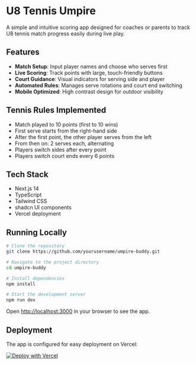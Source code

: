 # U8 Tennis Umpire

A simple and intuitive scoring app designed for coaches or parents to track U8 tennis match progress easily during live play.

## Features

- **Match Setup**: Input player names and choose who serves first
- **Live Scoring**: Track points with large, touch-friendly buttons
- **Court Guidance**: Visual indicators for serving side and player
- **Automated Rules**: Manages serve rotations and court end switching
- **Mobile Optimized**: High contrast design for outdoor visibility

## Tennis Rules Implemented

- Match played to 10 points (first to 10 wins)
- First serve starts from the right-hand side
- After the first point, the other player serves from the left
- From then on: 2 serves each, alternating
- Players switch sides after every point
- Players switch court ends every 6 points

## Tech Stack

- Next.js 14
- TypeScript
- Tailwind CSS
- shadcn UI components
- Vercel deployment

## Running Locally

```bash
# Clone the repository
git clone https://github.com/yourusername/umpire-buddy.git

# Navigate to the project directory
cd umpire-buddy

# Install dependencies
npm install

# Start the development server
npm run dev
```

Open [http://localhost:3000](http://localhost:3000) in your browser to see the app.

## Deployment

The app is configured for easy deployment on Vercel:

[![Deploy with Vercel](https://vercel.com/button)](https://vercel.com/new/clone?repository-url=https://github.com/yourusername/umpire-buddy)
